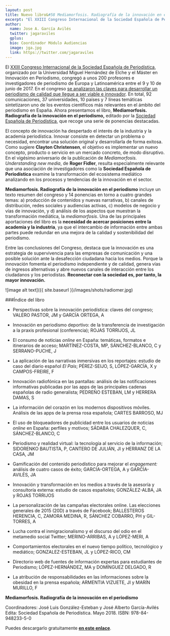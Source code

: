 ```yaml
---
layout: post
title: Nuevo libro&#58 Mediamorfosis. Radiografía de la innovación en el periodismo (Descarga gratuita)
excerpt: "El XXIII Congreso Internacional de la Sociedad Española de Periodística, organizado por la Universidad Miguel Hernández de Elche y el Máster en Innovación en Periodismo, congregó a unos 200 profesores e investigadores de periodismo de Europa y Latinoamérica entre el 9 y 10 de junio de 2017. En el congreso se analizaron las claves para desarrollar un periodismo de calidad que llegue a ser viable e innovador. En total, 92 comunicaciones, 37 universidades, 10 países y 7 líneas temáticas sintetizaron uno de los eventos científicos más relevantes en el ámbito del periodismo en España. Ahora presentamos el libro, Mediamorfosis. Radiografía de la innovación en el periodismo, editado por la Sociedad Española de Periodística, que recoge una serie de ponencias destacadas."
author:
  name: Jose A. García Avilés
  twitter: jagaraviles
  gplus:  
  bio: Coordinador Módulo Audiencias
  image: jga.jpg
  link: https://twitter.com/jagaraviles
---
```

El [XXIII Congreso Internacional de la Sociedad Española de Periodística](http://sep2017.umh.es/), organizado por la Universidad Miguel Hernández de Elche y el Máster en Innovación en Periodismo, congregó a unos 200 profesores e investigadores de periodismo de Europa y Latinoamérica entre el 9 y 10 de junio de 2017. En el congreso [se analizaron las claves para desarrollar un periodismo de calidad que llegue a ser viable e innovador](http://mip.umh.es/blog/2017/06/16/diez-claves-congreso-sep-umh/). En total, 92 comunicaciones, 37 universidades, 10 países y 7 líneas temáticas sintetizaron uno de los eventos científicos más relevantes en el ámbito del periodismo en España. Ahora presentamos el libro, **Mediamorfosis. Radiografía de la innovación en el periodismo,** editado por la [Sociedad Española de Periodística](http://www.periodistica.es/), que recoge una serie de ponencias destacadas.

El concepto de innovación ha despertado el interés de la industria y la academia periodística. Innovar consiste en detectar un problema o necesidad, encontrar una solución original y desarrollarla de forma exitosa. Como sugiere **Clayton Christensen**, el objetivo es implementar un nuevo concepto, producto o servicio en un mercado concreto, de modo disruptivo. En el vigésimo aniversario de la publicación de *Mediamorfosis. Understanding new media*, de **Roger Fidler**, resulta especialmente relevante que una asociación de investigadores como la **Sociedad Española de Periodística** examine la transformación del ecosistema mediático analizando en los procesos y tendencias de la innovación en el sector. 

**Mediamorfosis. Radiografía de la innovación en el periodismo** incluye un texto resumen del congreso y 14 ponencias en torno a cuatro grandes temas: a) producción de contenidos y nuevas narrativas, b) canales de distribución, redes sociales y audiencias activas, c) modelos de negocio y vías de innovación, y d) análisis de los aspectos que muestran la transformación mediática, la *mediamorfosis*.  Una de las principales aportaciones del libro es la **necesidad de acercar posiciones entre la academia y la industria**, ya que el intercambio de información entre ambas partes puede redundar en una mejora de la calidad y sostenibilidad del periodismo.

Entre las conclusiones del Congreso, destaca que la innovación es una estrategia de supervivencia para las empresas de comunicación y una posible solución ante la desafección ciudadana hacia los medios. Porque la innovación fomenta el periodismo independiente y de calidad, genera vías de ingresos alternativas y abre nuevos canales de interacción entre los ciudadanos y los periodistas. **Reconectar con la sociedad es, por tanto, la mayor innovación.** 

![image alt text]({{ site.baseurl }}/images/shots/radiomer.jpg)

###Índice del libro

- Perspectivas sobre la innovación periodística: claves del congreso; VALERO PASTOR, JM y GARCÍA ORTEGA, A

- Innovación en periodismo deportivo: de la transferencia de investigación a la praxis profesional (conferencia); ROJAS TORRIJOS, JL

- El consumo de noticias *online* en España: temáticas, formatos e itinerarios de acceso; MARTÍNEZ-COSTA, MP, SÁNCHEZ-BLANCO, C y SERRANO-PUCHE, J

- La aplicación de las narrativas inmersivas en los reportajes: estudio de caso del diario español *El País*; PÉREZ-SEIJO, S, LÓPEZ-GARCÍA, X y CAMPOS-FREIRE, F

- Innovación radiofónica en las pantallas: análisis de las notificaciones informativas publicadas por las apps de las principales cadenas españolas de radio generalista; PEDREÑO ESTEBAN, LM y HERRERA DAMAS, S

- La información del corazón en los modernos dispositivos móviles. Análisis de las apps de la prensa rosa española; CARTES BARROSO, MJ

- El uso de bloqueadores de publicidad entre los usuarios de noticias *online* en España: perfiles y motivos; SÁDABA CHALEZQUER, C, SÁNCHEZ-BLANCO, C

- Periodismo y realidad virtual: la tecnología al servicio de la información; SIDORENKO BAUTISTA, P, CANTERO DE JULIÁN, JI y HERRANZ DE LA CASA, JM

- Gamificación del contenido periodístico para mejorar el *engagement:* análisis de cuatro casos de éxito; GARCÍA-ORTEGA, A y GARCÍA-AVILÉS, JA

- Innovación y transformación en los medios a través de la asesoría y consultoría externa: estudio de casos españoles; GONZÁLEZ-ALBA, JA  y ROJAS TORRIJOS

- La personalización de las campañas electorales online. Las elecciones generales de 2015 (20D) a través de Facebook; BALLESTEROS HERENCIA, C, ZAMORA MEDINA, R, SÁNCHEZ COBARRO, PH y GIL-TORRES, A

- Lucha contra el inmigracionalismo y el discurso del odio en el metamedio social Twitter; MERINO-ARRIBAS, A y LÓPEZ-MERI, A

- Comportamientos electorales en el nuevo tiempo político, tecnológico y mediático; GONZALEZ-ESTEBAN, JL y LÓPEZ-RICO, CM

- Directorio web de fuentes de información expertas para estudiantes de Periodismo; LÓPEZ-HERNÁNDEZ, MA y DOMÍNGUEZ DELGADO, R

- La atribución de responsabilidades en las informaciones sobre la obesidad en la prensa española; ARMENTIA VIZUETE, JI y MARÍN MURILLO, F

**Mediamorfosis. Radiografía de la innovación en el periodismo**

Coordinadores: José Luis González-Esteban y José Alberto García-Avilés 
Edita: Sociedad Española de Periodística. Mayo 2018.
ISBN: 978-84-948233-5-0

Puedes descargarlo gratuitamente **[en este enlace](http://gicov.edu.umh.es/wp-content/uploads/sites/1344/2018/05/MEDIAMORFOSIS-WEB.pdf)**.

